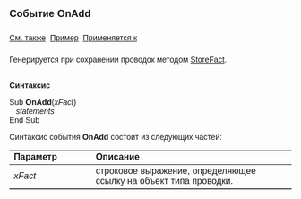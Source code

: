 ﻿<html>
<head>
<title>Системное событие OnAdd</title>
</head>

<body>

<p><font size="4" face="Arial"><strong>Событие OnAdd<br>
<br>
</strong></font><font face="Arial"><a href="../scriptstproced.html">См. 
также</a>&nbsp; <u>Пример</u>&nbsp; <a href="../Defs/Accounting.html">Применяется 
к</a></font><font size="4" face="Arial"><strong><br>
<br>
</strong></font><font face="Arial">Генерируется при сохранении 
проводок методом <a
href="../Functions/ASDOC/StoreFact.html">StoreFact</a>.<br>
<br>
</font></p>

<p class="label"><font face="Arial"><b>Синтаксис</b></font></p>

<p><font face="Arial">Sub <strong>OnAdd</strong>(<em>xFact</em>)<br>
<em>&nbsp;&nbsp; statements</em><br>
End Sub</font></p>

<p><font face="Arial">Синтаксис события <strong>OnAdd</strong>
состоит из следующих частей:</font></p>

<table border="1" cellPadding="5" cols="2" frame="below" rules="rows">
<TBODY>
  <tr vAlign="top">
    <td class="label" width="29%"><font face="Arial"><b>Параметр</b></font></td>
    <td class="label" width="71%"><font face="Arial"><strong>Описание</strong></font></td>
  </tr>
  <tr>
    <td width="29%"><em><font face="Arial">xFact</font></em></td>
    <td width="71%"><font face="Arial">строковое выражение, 
	определяющее ссылку на объект типа проводки. </font></td>
  </tr>
</table>
</body>
</html>
